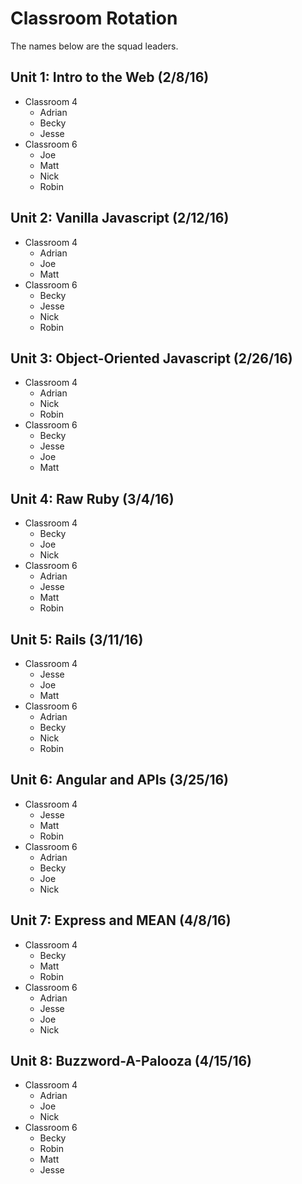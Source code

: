 # Classroom Rotation

The names below are the squad leaders.

## Unit 1: Intro to the Web (2/8/16)

- Classroom 4
  - Adrian
  - Becky
  - Jesse
- Classroom 6
  - Joe
  - Matt
  - Nick
  - Robin

## Unit 2: Vanilla Javascript (2/12/16)

- Classroom 4
  - Adrian
  - Joe
  - Matt
- Classroom 6
  - Becky
  - Jesse
  - Nick
  - Robin

## Unit 3: Object-Oriented Javascript (2/26/16)

- Classroom 4
  - Adrian
  - Nick
  - Robin
- Classroom 6
  - Becky
  - Jesse
  - Joe
  - Matt

## Unit 4: Raw Ruby (3/4/16)

- Classroom 4
  - Becky
  - Joe
  - Nick
- Classroom 6
  - Adrian
  - Jesse
  - Matt
  - Robin

## Unit 5: Rails (3/11/16)

- Classroom 4
  - Jesse
  - Joe
  - Matt
- Classroom 6
  - Adrian
  - Becky
  - Nick
  - Robin

## Unit 6: Angular and APIs (3/25/16)

- Classroom 4
  - Jesse
  - Matt
  - Robin
- Classroom 6
  - Adrian
  - Becky
  - Joe
  - Nick

## Unit 7: Express and MEAN (4/8/16)

- Classroom 4
  - Becky
  - Matt
  - Robin
- Classroom 6
  - Adrian
  - Jesse
  - Joe
  - Nick

## Unit 8: Buzzword-A-Palooza (4/15/16)

- Classroom 4
  - Adrian
  - Joe
  - Nick
- Classroom 6
  - Becky
  - Robin
  - Matt
  - Jesse
  
